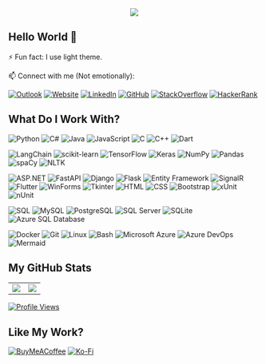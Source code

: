 <div align="center">
    <img src="https://github-readme-quotes-bay.vercel.app/quote?theme=default&animation=default&layout=churchill&font=default&quotesUrl=https://github.com/DaniyalAhmadSE/DaniyalAhmadSE/blob/main/favorite-quotes.json" />
</div>

## Hello World 👋

⚡ Fun fact: I use light theme.

📫 Connect with me (Not emotionally):

[![Outlook](https://custom-icon-badges.demolab.com/badge/Outlook-0072C6.svg?&style=for-the-badge&logo=microsoftoutlook&logoColor=white)](mailto:daniyalahmadse@outlook.com)
[![Website](https://custom-icon-badges.demolab.com/badge/Website-000000.svg?&style=for-the-badge&logo=internet&logoColor=white)](https://daniyalahmadse.github.io)
[![LinkedIn](https://img.shields.io/badge/linkedin-1E77B5.svg?&style=for-the-badge&logo=linkedin&logoColor=white)](https://linkedin.com/in/DaniyalAhmadSE)
[![GitHub](https://img.shields.io/badge/github-24292e.svg?&style=for-the-badge&logo=github&logoColor=white)](https://github.com/DaniyalAhmadSE)
[![StackOverflow](https://img.shields.io/badge/stackoverflow-3B4045.svg?&style=for-the-badge&logo=stackoverflow&logoColor=f58025)](https://stackoverflow.com/users/11696303)
[![HackerRank](https://img.shields.io/badge/HackerRank-0E141E.svg?&style=for-the-badge&logo=hackerrank&logoColor=00EA64)](https://www.hackerrank.com/DaniyalAhmadSE)

## What Do I Work With?
![Python](https://img.shields.io/badge/Python-3670A0.svg?style=for-the-badge&logo=python&logoColor=ffdd54)
![C#](https://img.shields.io/badge/C%23-532BD6.svg?style=for-the-badge)
![Java](https://custom-icon-badges.demolab.com/badge/Java-3A75B0.svg?style=for-the-badge&logo=java4&logoColor=white)
![JavaScript](https://img.shields.io/badge/javascript-000000.svg?style=for-the-badge&logo=javascript&logoColor=F7DF1E)
![C](https://custom-icon-badges.demolab.com/badge/C-00427E.svg?style=for-the-badge)
![C++](https://img.shields.io/badge/c++-00599C.svg?style=for-the-badge)
![Dart](https://img.shields.io/badge/dart-0175C2.svg?style=for-the-badge&logo=dart&logoColor=white)

![LangChain](https://img.shields.io/badge/LangChain-1C3C3C.svg?style=for-the-badge&logo=LangChain&logoColor=white)
![scikit-learn](https://img.shields.io/badge/scikit--learn-3499CD.svg?style=for-the-badge&logo=scikit-learn&logoColor=white)
![TensorFlow](https://img.shields.io/badge/TensorFlow-black.svg?style=for-the-badge&logo=TensorFlow)
![Keras](https://img.shields.io/badge/Keras-D00000.svg?style=for-the-badge&logo=keras&logoColor=white)
![NumPy](https://img.shields.io/badge/NumPy-4D77CF.svg?style=for-the-badge&logo=NumPy&logoColor=white)
![Pandas](https://img.shields.io/badge/Pandas-150458.svg?style=for-the-badge&logo=pandas&logoColor=white)
![spaCy](https://img.shields.io/badge/spaCy-09A3D5.svg?style=for-the-badge)
![NLTK](https://img.shields.io/badge/NLTK-black.svg?style=for-the-badge)

![ASP.NET](https://img.shields.io/badge/ASP.NET-5C2D91.svg?style=for-the-badge)
![FastAPI](https://img.shields.io/badge/FastAPI-009485.svg?style=for-the-badge&logo=FastAPI&logoColor=white)
![Django](https://custom-icon-badges.demolab.com/badge/Django-0C4B33.svg?style=for-the-badge&logo=django&logoColor=white)
![Flask](https://custom-icon-badges.demolab.com/badge/Flask-38A8BE.svg?style=for-the-badge&logo=Flask3&logoColor=white)
![Entity Framework](https://img.shields.io/badge/EF_Core-5C2D91.svg?style=for-the-badge)
![SignalR](https://custom-icon-badges.demolab.com/badge/SignalR-00103D.svg?style=for-the-badge&logo=signalr2&logoColor=00ABEC)
![Flutter](https://img.shields.io/badge/Flutter-02569B.svg?style=for-the-badge&logo=Flutter&logoColor=white)
![WinForms](https://custom-icon-badges.demolab.com/badge/WinForms-1DA7E7.svg?style=for-the-badge&logo=dotnet_framework&logoColor=white)
![Tkinter](https://custom-icon-badges.demolab.com/badge/Tkinter-3670A0.svg?style=for-the-badge&logo=quill2&logoColor=white)
![HTML](https://img.shields.io/badge/HTML-000000.svg?style=for-the-badge&logo=html5&logoColor=E34F26)
![CSS](https://img.shields.io/badge/CSS-1572B6.svg?style=for-the-badge&logo=css3&logoColor=white)
![Bootstrap](https://img.shields.io/badge/Bootstrap-7431FA.svg?style=for-the-badge&logo=bootstrap&logoColor=white)
![xUnit](https://custom-icon-badges.demolab.com/badge/xUnit-black.svg?style=for-the-badge&logo=xUnit&logoColor=white)
![nUnit](https://custom-icon-badges.demolab.com/badge/nUnit-005B0B.svg?style=for-the-badge&logo=nUnit5&logoColor=white)

![SQL](https://custom-icon-badges.demolab.com/badge/SQL-1E3A8A.svg?style=for-the-badge&logo=database&logoColor=white)
![MySQL](https://custom-icon-badges.demolab.com/badge/MySQL-00758F.svg?style=for-the-badge&logo=MySQL5&logoColor=white)
![PostgreSQL](https://custom-icon-badges.demolab.com/badge/PostgreSQL-336791.svg?style=for-the-badge&logo=PostgreSQL3&logoColor=white)
![SQL Server](https://custom-icon-badges.demolab.com/badge/SQL%20Server-B71C1C.svg?style=for-the-badge&logo=ms_sql_server&logoColor=white)
![SQLite](https://custom-icon-badges.demolab.com/badge/SQLite-044A64.svg?style=for-the-badge&logo=SQLite&logoColor=white)
![Azure SQL Database](https://custom-icon-badges.demolab.com/badge/Azure%20SQL%20Database-1E3A8A.svg?style=for-the-badge&logo=azure_sql_database_2&logoColor=white)

![Docker](https://img.shields.io/badge/docker-2496ED.svg?style=for-the-badge&logo=docker&logoColor=white)
![Git](https://img.shields.io/badge/git-413932.svg?style=for-the-badge&logo=git&logoColor=F05032)
![Linux](https://img.shields.io/badge/Linux-185886.svg?style=for-the-badge&logo=linux&logoColor=white)
![Bash](https://img.shields.io/badge/bash-293137.svg?style=for-the-badge&logo=gnu-bash&logoColor=white)
![Microsoft Azure](https://custom-icon-badges.demolab.com/badge/Microsoft_Azure-006DC1.svg?style=for-the-badge&logo=microsoftazure&logoColor=white)
![Azure DevOps](https://custom-icon-badges.demolab.com/badge/Azure_DevOps-0078D4.svg?style=for-the-badge&logo=msazuredevops&logoColor=white)
![Mermaid](https://img.shields.io/badge/Mermaid-181316.svg?style=for-the-badge&logo=mermaid&logoColor=FF3670)

## My GitHub Stats

<div>
  <table>
    <tr>
        <td valign="top">
        <img src="https://github-readme-stats.vercel.app/api?username=DaniyalAhmadSE&show_icons=true&hide_rank=true&include_all_commits=true&count_private=true&hide_border=true&hide=prs&theme=transparent" />
        </td>
        <!-- <td valign="top">
        <img src="https://github-readme-streak-stats.herokuapp.com?user=DaniyalAhmadSe&hide_border=true&hide_total_contributions=true&hide_longest_streak=true&card_width=100px&currStreakLabel=2F80ED&ring=2f80ed&fire=2f80ed&theme=transparent" alt="GitHub Streak" />
        </td> -->
        <td valign="top">
        <img src="https://github-readme-stats.vercel.app/api/top-langs/?username=DaniyalAhmadSE&hide_border=true&hide_progress=true&langs_count=8&theme=transparent"/>
        </td>
    </tr>
  </table>
</div>

[![Profile Views](https://komarev.com/ghpvc/?username=DaniyalAhmadSE&&style=for-the-badge&abbreviated=true)](https://github.com/DaniyalAhmadSE)

## Like My Work?

[![BuyMeACoffee](https://img.shields.io/badge/Buy_Me_a_Coffee-383838.svg?style=for-the-badge&logo=buy-me-a-coffee&logoColor=FFDD00)](https://buymeacoffee.com/DaniyalAhmadSE) 
[![Ko-Fi](https://img.shields.io/badge/Ko--fi-202020.svg?style=for-the-badge&logo=ko-fi&logoColor=F16061)](https://ko-fi.com/DaniyalAhmadSE) 
